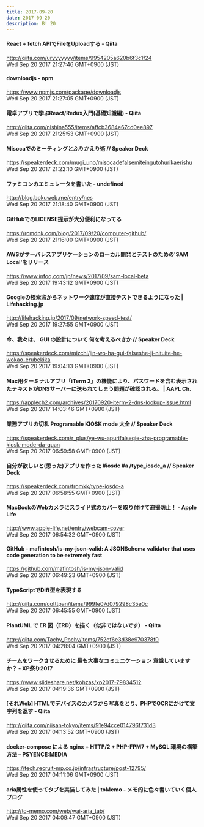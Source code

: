 ```yaml
---
title: 2017-09-20
date: 2017-09-20
description: B! 20
---
```


#### React + fetch APIでFileをUploadする - Qiita
http://qiita.com/uryyyyyyy/items/9954205a620b6f3c1f24<br>
Wed Sep 20 2017 21:27:46 GMT+0900 (JST)<br>


#### downloadjs  -  npm
https://www.npmjs.com/package/downloadjs<br>
Wed Sep 20 2017 21:27:05 GMT+0900 (JST)<br>


#### 電卓アプリで学ぶReact/Redux入門(基礎知識編) - Qiita
http://qiita.com/nishina555/items/affcb3684e67cd0ee897<br>
Wed Sep 20 2017 21:25:53 GMT+0900 (JST)<br>


#### Misocaでのミーティングとふりかえり術 // Speaker Deck
https://speakerdeck.com/mugi_uno/misocadefalsemiteingutohurikaerishu<br>
Wed Sep 20 2017 21:22:10 GMT+0900 (JST)<br>


#### ファミコンのエミュレータを書いた - undefined
http://blog.bokuweb.me/entry/nes<br>
Wed Sep 20 2017 21:18:40 GMT+0900 (JST)<br>


#### GitHubでのLICENSE提示が大分便利になってる
https://rcmdnk.com/blog/2017/09/20/computer-github/<br>
Wed Sep 20 2017 21:16:00 GMT+0900 (JST)<br>


#### AWSがサーバレスアプリケーションのローカル開発とテストのための'SAM Local'をリリース
https://www.infoq.com/jp/news/2017/09/sam-local-beta<br>
Wed Sep 20 2017 19:43:12 GMT+0900 (JST)<br>


#### Googleの検索窓からネットワーク速度が直接テストできるようになった | Lifehacking.jp
http://lifehacking.jp/2017/09/network-speed-test/<br>
Wed Sep 20 2017 19:27:55 GMT+0900 (JST)<br>


#### 今、我々は、 GUI の設計について 何を考えるべきか // Speaker Deck
https://speakerdeck.com/mizchi/jin-wo-ha-gui-falseshe-ji-nituite-he-wokao-erubekika<br>
Wed Sep 20 2017 19:04:13 GMT+0900 (JST)<br>


#### Mac用ターミナルアプリ「iTerm 2」の機能により、パスワードを含む表示されたテキストがDNSサーバーに送られてしまう問題が確認される。 | AAPL Ch.
https://applech2.com/archives/20170920-iterm-2-dns-lookup-issue.html<br>
Wed Sep 20 2017 14:03:46 GMT+0900 (JST)<br>


#### 業務アプリの切札 Programable KIOSK mode 大全 // Speaker Deck
https://speakerdeck.com/r_plus/ye-wu-apurifalseqie-zha-programable-kiosk-mode-da-quan<br>
Wed Sep 20 2017 06:59:58 GMT+0900 (JST)<br>


#### 自分が欲しいと(思った)アプリを作った #iosdc #a /type_iosdc_a // Speaker Deck
https://speakerdeck.com/fromkk/type-iosdc-a<br>
Wed Sep 20 2017 06:58:55 GMT+0900 (JST)<br>


#### MacBookのWebカメラにスライド式のカバーを取り付けて盗撮防止！ - Apple Life
http://www.apple-life.net/entry/webcam-cover<br>
Wed Sep 20 2017 06:54:32 GMT+0900 (JST)<br>


#### GitHub - mafintosh/is-my-json-valid: A JSONSchema validator that uses code generation to be extremely fast
https://github.com/mafintosh/is-my-json-valid<br>
Wed Sep 20 2017 06:49:23 GMT+0900 (JST)<br>


#### TypeScriptでDiff型を表現する
http://qiita.com/cotttpan/items/999fe07d079298c35e0c<br>
Wed Sep 20 2017 06:45:55 GMT+0900 (JST)<br>


#### PlantUML で ER 図（ERD）を描く（似非ではないです） - Qiita
http://qiita.com/Tachy_Pochy/items/752ef6e3d38e970378f0<br>
Wed Sep 20 2017 04:28:04 GMT+0900 (JST)<br>


#### チームをワークさせるために 最も大事なコミュニケーション 意識していますか？ - XP祭り2017
https://www.slideshare.net/kohzas/xp2017-79834512<br>
Wed Sep 20 2017 04:19:36 GMT+0900 (JST)<br>


#### [それWeb] HTMLでデバイスのカメラから写真をとり、PHPでOCRにかけて文字列を返す - Qiita
http://qiita.com/niisan-tokyo/items/91e94cce014796f731d3<br>
Wed Sep 20 2017 04:13:52 GMT+0900 (JST)<br>


#### docker-compose による nginx + HTTP/2 + PHP-FPM7 + MySQL 環境の構築方法 – PSYENCE:MEDIA
https://tech.recruit-mp.co.jp/infrastructure/post-12795/<br>
Wed Sep 20 2017 04:11:06 GMT+0900 (JST)<br>


#### aria属性を使ってタブを実装してみた | toMemo - メモ的に色々書いていく個人ブログ
http://to-memo.com/web/wai-aria_tab/<br>
Wed Sep 20 2017 04:09:47 GMT+0900 (JST)<br>


